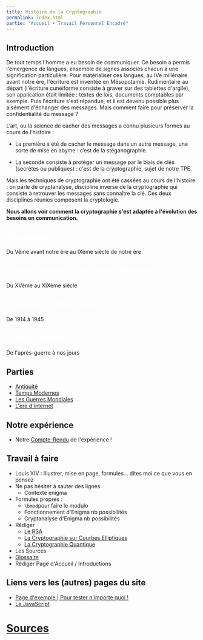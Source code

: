 ```yaml
---
title: Histoire de la Cryptographie
permalink: index.html
partie: "Accueil • Travail Personnel Encadré"
---
```


## Introduction

De tout temps l'homme a eu besoin de communiquer. Ce besoin a permis l'émergence de langues, ensemble de signes associés chacun à une signification particulière. Pour matérialiser ces langues, au IVe millénaire avant notre ère, l'écriture est inventée en Mésopotamie. Rudimentaire au départ (l'écriture cunéiforme consiste à graver sur des tablettes d'argile), son application était limitée : textes de lois, documents comptables par exemple.
Puis l'écriture s'est répandue, et il est devenu possible plus aisément d'échanger des messages.
Mais comment faire pour préserver la confidentialité du message ?

L’art, ou la science de cacher des messages a connu plusieurs formes au cours de l’histoire :

- La première a été de cacher le message dans un autre message, une sorte de mise en abyme : c’est de la stéganographie.

- La seconde consiste à protéger un message par le biais de clés (secrètes ou publiques) : c'est de la cryptographie, sujet de notre TPE.

Mais les techniques de cryptographie ont été cassées au cours de l'histoire : on parle de cryptanalyse, discipline inverse de la cryptographie qui consiste à retrouver les messages sans connaître la clé. Ces deux disciplines réunies composent la cryptologie.


**Nous allons voir comment la cryptographie s'est adaptée à l'évolution des besoins en communication.**



<link rel="stylesheet" href="{{ '/assets/css/timeline.css' | relative_url }}">
<div class="timeline">

 <div class="container left">
   <div class="content" style="cursor: pointer;" onclick="window.location='{{ "/antiquite/" | relative_url }}';">
     <h2 style="color:white;">L'Antiquité</h2>
     <p>Du Vème avant notre ère au IXème siècle de notre ère</p>
   </div>
 </div>

 <div class="container right">
   <div class="content" style="cursor: pointer;" onclick="window.location='{{ "/temps-modernes/" | relative_url }}';">
     <h2 style="color:white;">La Renaissance et les Temps Modernes</h2>
     <p>Du XVème au XIXème siècle</p>
   </div>
 </div>

 <div class="container left">
   <div class="content" style="cursor: pointer;" onclick="window.location='{{ "/guerres/" | relative_url }}';">
     <h2 style="color:white;">Les Guerres Mondiales</h2>
     <p>De 1914 à 1945</p>
   </div>
 </div>

 <div class="container right">
   <div class="content" style="cursor: pointer;" onclick="window.location='{{ "/internet/" | relative_url }}';">
     <h2 style="color:white;">L'ère d'Internet</h2>
     <p>De l'après-guerre à nos jours</p>
   </div>
 </div>

</div>


## Parties

* [Antiquité](antiquite)
* [Temps Modernes](temps-modernes)
* [Les Guerres Mondiales](guerres)
* [L'ère d'internet](internet)


## Notre expérience
* Notre [Compte-Rendu](experience) de l'expérience !


## Travail à faire
* Louis XIV : Illustrer, mise en page, formules... dites moi ce que vous en pensez
* Ne pas hésiter à sauter des lignes
  * Contexte enigma
* Formules propres :
  * `\bmod`pour faire le modulo
  * Fonctionnement d'Enigma nb possibilités
  * Cryptanalyse d'Enigma nb possibilités
* Rédiger
  * [Le RSA](rsa)
  * [La Cryptographie sur Courbes Elliptiques](ecc)
  * [La Cryptographie Quantique](quantique)
* Les Sources
* [Glossaire](glossaire)
* Rédiger Page d'Accueil / Introductions

## Liens vers les (autres) pages du site

* [Page d'exemple \| Pour tester n'importe quoi !](exemple)
* [Le JavaScript](javascript)

# [Sources](sources)
